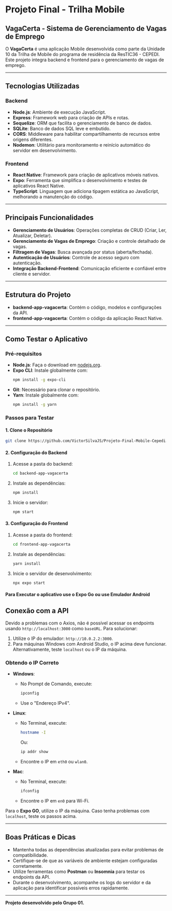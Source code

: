 # Projeto Final - Trilha Mobile 

## VagaCerta - Sistema de Gerenciamento de Vagas de Emprego
O **VagaCerta** é uma aplicação Mobile desenvolvida como parte da Unidade 10 da Trilha de Mobile do programa de residência da ResTIC36 - CEPEDI. Este projeto integra backend e frontend para o gerenciamento de vagas de emprego. 

---

## Tecnologias Utilizadas

### Backend
- **Node.js**: Ambiente de execução JavaScript.
- **Express**: Framework web para criação de APIs e rotas.
- **Sequelize**: ORM que facilita o gerenciamento de banco de dados.
- **SQLite**: Banco de dados SQL leve e embutido.
- **CORS**: Middleware para habilitar compartilhamento de recursos entre origens diferentes.
- **Nodemon**: Utilitário para monitoramento e reinício automático do servidor em desenvolvimento.

### Frontend
- **React Native**: Framework para criação de aplicativos móveis nativos.
- **Expo**: Ferramenta que simplifica o desenvolvimento e testes de aplicativos React Native.
- **TypeScript**: Linguagem que adiciona tipagem estática ao JavaScript, melhorando a manutenção do código.

---

## Principais Funcionalidades
- **Gerenciamento de Usuários**: Operações completas de CRUD (Criar, Ler, Atualizar, Deletar).
- **Gerenciamento de Vagas de Emprego**: Criação e controle detalhado de vagas.
- **Filtragem de Vagas**: Busca avançada por status (aberta/fechada).
- **Autenticação de Usuários**: Controle de acesso seguro com autenticação.
- **Integração Backend-Frontend**: Comunicação eficiente e confiável entre cliente e servidor.

---

## Estrutura do Projeto
- **backend-app-vagacerta**: Contém o código, modelos e configurações da API.
- **frontend-app-vagacerta**: Contém o código da aplicação React Native.

---

## Como Testar o Aplicativo

### Pré-requisitos
- **Node.js**: Faça o download em [nodejs.org](https://nodejs.org/).
- **Expo CLI**: Instale globalmente com:
  ```bash
  npm install -g expo-cli
  ```
- **Git**: Necessário para clonar o repositório.
- **Yarn**: Instale globalmente com:
  ```bash
  npm install -g yarn
  ```

### Passos para Testar

#### 1. Clone o Repositório
```bash
git clone https://github.com/VictorSilvaJS/Projeto-Final-Mobile-Cepedi.git
```

#### 2. Configuração do Backend
1. Acesse a pasta do backend:
   ```bash
   cd backend-app-vagacerta
   ```
2. Instale as dependências:
   ```bash
   npm install
   ```
3. Inicie o servidor:
   ```bash
   npm start
   ```
   
#### 3. Configuração do Frontend
1. Acesse a pasta do frontend:
   ```bash
   cd frontend-app-vagacerta
   ```
2. Instale as dependências:
   ```bash
   yarn install
   ```
3. Inicie o servidor de desenvolvimento:
   ```bash
   npx expo start
   ```

#### Para Executar o aplicativo use o Expo Go ou use Emulador Android

## Conexão com a API

Devido a problemas com o Axios, não é possível acessar os endpoints usando `http://localhost:3000` como `baseURL`. Para solucionar:

1. Utilize o IP do emulador: `http://10.0.2.2:3000`.
2. Para máquinas Windows com Android Studio, o IP acima deve funcionar. Alternativamente, teste `localhost` ou o IP da máquina.

### Obtendo o IP Correto
- **Windows**:
  - No Prompt de Comando, execute:
    ```bash
    ipconfig
    ```
  - Use o "Endereço IPv4".

- **Linux**:
  - No Terminal, execute:
    ```bash
    hostname -I
    ```
    Ou:
    ```bash
    ip addr show
    ```
  - Encontre o IP em `eth0` ou `wlan0`.

- **Mac**:
  - No Terminal, execute:
    ```bash
    ifconfig
    ```
  - Encontre o IP em `en0` para Wi-Fi.

Para o **Expo GO**, utilize o IP da máquina. Caso tenha problemas com `localhost`, teste os passos acima.

---

## Boas Práticas e Dicas
- Mantenha todas as dependências atualizadas para evitar problemas de compatibilidade.
- Certifique-se de que as variáveis de ambiente estejam configuradas corretamente.
- Utilize ferramentas como **Postman** ou **Insomnia** para testar os endpoints da API.
- Durante o desenvolvimento, acompanhe os logs do servidor e da aplicação para identificar possíveis erros rapidamente.

---

**Projeto desenvolvido pelo Grupo 01.**

